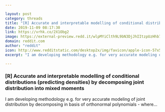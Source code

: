 ```yaml
---

layout: post
category: threads
title: "[R] Accurate and interpretable modelling of conditional distributions (predicting densities) by decomposing joint distribution into mixed moments"
date: 2019-11-09 08:17:30
link: https://vrhk.co/2X1Obg2
image: https://external-preview.redd.it/wlpMYiClth9L9bN3DjJhIItzpUzHhb71aF8V5x6-3MU.png?width=1005&height=526.178010471&auto=webp&s=8d9eecc0a3f895e241c1ce8011bdadc0a219bc7d
domain: reddit.com
author: "reddit"
icon: http://www.redditstatic.com/desktop2x/img/favicon/apple-icon-57x57.png
excerpt: "I am developing methodology e.g. for very accurate modeling of joint distribution by decomposing in basis of orthonormal polynomials - where..."

---
```


### [R] Accurate and interpretable modelling of conditional distributions (predicting densities) by decomposing joint distribution into mixed moments

I am developing methodology e.g. for very accurate modeling of joint distribution by decomposing in basis of orthonormal polynomials - where...